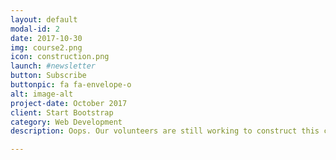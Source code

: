 ```yaml
---
layout: default
modal-id: 2
date: 2017-10-30
img: course2.png
icon: construction.png
launch: #newsletter
button: Subscribe
buttonpic: fa fa-envelope-o
alt: image-alt
project-date: October 2017
client: Start Bootstrap
category: Web Development
description: Oops. Our volunteers are still working to construct this course. Please visit again in the near future, or subscribe to our mailing list below to stay up to date. We appreciate your understanding and support!

---
```

